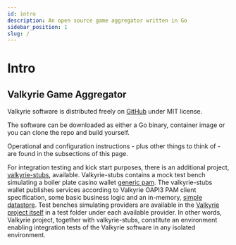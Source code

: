 ```yaml
---
id: intro
description: An open source game aggregator written in Go
sidebar_position: 1
slug: /
---
```


# Intro

## Valkyrie Game Aggregator
Valkyrie software is distributed freely on [GitHub](https://github.com/valkyrie-fnd/valkyrie) under MIT license. 

The software can be downloaded as either a Go binary, container image or you can clone the repo and build yourself.

Operational and configuration instructions - plus other things to think of - are found in the subsections of this page.

For integration testing and kick start purposes, there is an additional project, [valkyrie-stubs](https://github.com/valkyrie-fnd/valkyrie-stubs), available. 
Valkyrie-stubs contains a mock test bench simulating a boiler plate casino wallet [generic pam](/docs/wallet/valkyrie-pam/valkyrie-pam-api). 
The valkyrie-stubs wallet publishes services according to Valkyrie OAPI3 PAM client specification, 
some basic business logic and an in-memory, [simple datastore](https://github.com/valkyrie-fnd/valkyrie-stubs/tree/main/memorydatastore). 
Test benches simulating providers are available in the [Valkyrie project itself](https://github.com/valkyrie-fnd/valkyrie/tree/main/provider) 
in a test folder under each available provider. 
In other words, Valkyrie project, together with valkyrie-stubs, 
constitute an environment enabling integration tests of the Valkyrie software in any isolated environment.